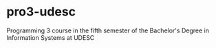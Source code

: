 # pro3-udesc
Programming 3 course in the fifth semester of the Bachelor's Degree in Information Systems at UDESC
